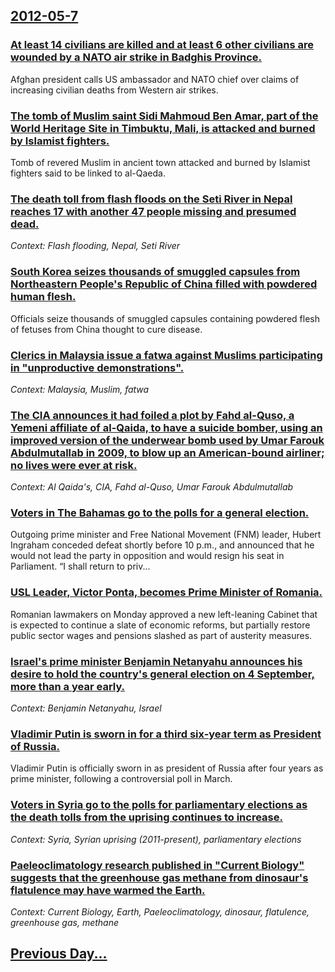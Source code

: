 ## [2012-05-7](/news/2012/05/7/index.md)

### [At least 14 civilians are killed and at least 6 other civilians are wounded by a NATO air strike in Badghis Province. ](/news/2012/05/7/at-least-14-civilians-are-killed-and-at-least-6-other-civilians-are-wounded-by-a-nato-air-strike-in-badghis-province.md)
Afghan president calls US ambassador and NATO chief over claims of increasing civilian deaths from Western air strikes.

### [The tomb of Muslim saint Sidi Mahmoud Ben Amar, part of the World Heritage Site in Timbuktu, Mali, is attacked and burned by Islamist fighters. ](/news/2012/05/7/the-tomb-of-muslim-saint-sidi-mahmoud-ben-amar-part-of-the-world-heritage-site-in-timbuktu-mali-is-attacked-and-burned-by-islamist-fighte.md)
Tomb of revered Muslim in ancient town attacked and burned by Islamist fighters said to be linked to al-Qaeda.

### [The death toll from flash floods on the Seti River in Nepal reaches 17 with another 47 people missing and presumed dead. ](/news/2012/05/7/the-death-toll-from-flash-floods-on-the-seti-river-in-nepal-reaches-17-with-another-47-people-missing-and-presumed-dead.md)
_Context: Flash flooding, Nepal, Seti River_

### [South Korea seizes thousands of smuggled capsules from Northeastern People's Republic of China filled with powdered human flesh. ](/news/2012/05/7/south-korea-seizes-thousands-of-smuggled-capsules-from-northeastern-people-s-republic-of-china-filled-with-powdered-human-flesh.md)
Officials seize thousands of smuggled capsules containing powdered flesh of fetuses from China thought to cure disease.

### [Clerics in Malaysia issue a fatwa against Muslims participating in "unproductive demonstrations". ](/news/2012/05/7/clerics-in-malaysia-issue-a-fatwa-against-muslims-participating-in-unproductive-demonstrations.md)
_Context: Malaysia, Muslim, fatwa_

### [The CIA announces it had foiled a plot by Fahd al-Quso, a Yemeni affiliate of al-Qaida, to have a suicide bomber, using an improved version of the underwear bomb used by Umar Farouk Abdulmutallab in 2009, to blow up an American-bound airliner; no lives were ever at risk. ](/news/2012/05/7/the-cia-announces-it-had-foiled-a-plot-by-fahd-al-quso-a-yemeni-affiliate-of-al-qaida-to-have-a-suicide-bomber-using-an-improved-version.md)
_Context: Al Qaida's, CIA, Fahd al-Quso, Umar Farouk Abdulmutallab_

### [Voters in The Bahamas go to the polls for a general election. ](/news/2012/05/7/voters-in-the-bahamas-go-to-the-polls-for-a-general-election.md)
Outgoing prime minister and Free National Movement (FNM) leader, Hubert Ingraham conceded defeat shortly before 10 p.m., and announced that he would not lead the party in opposition and would resign his seat in Parliament. “I shall return to priv...

### [USL Leader, Victor Ponta, becomes Prime Minister of Romania. ](/news/2012/05/7/usl-leader-victor-ponta-becomes-prime-minister-of-romania.md)
Romanian lawmakers on Monday approved a new left-leaning Cabinet that is expected to continue a slate of economic reforms, but partially restore public sector wages and pensions slashed as part of austerity measures.

### [Israel's prime minister Benjamin Netanyahu announces his desire to hold the country's general election on 4 September, more than a year early. ](/news/2012/05/7/israel-s-prime-minister-benjamin-netanyahu-announces-his-desire-to-hold-the-country-s-general-election-on-4-september-more-than-a-year-earl.md)
_Context: Benjamin Netanyahu, Israel_

### [Vladimir Putin is sworn in for a third six-year term as President of Russia. ](/news/2012/05/7/vladimir-putin-is-sworn-in-for-a-third-six-year-term-as-president-of-russia.md)
Vladimir Putin is officially sworn in as president of Russia after four years as prime minister, following a controversial poll in March.

### [Voters in Syria go to the polls for parliamentary elections as the death tolls from the uprising continues to increase. ](/news/2012/05/7/voters-in-syria-go-to-the-polls-for-parliamentary-elections-as-the-death-tolls-from-the-uprising-continues-to-increase.md)
_Context: Syria, Syrian uprising (2011-present), parliamentary elections_

### [Paeleoclimatology research published in "Current Biology" suggests that the greenhouse gas methane from dinosaur's flatulence may have warmed the Earth. ](/news/2012/05/7/paeleoclimatology-research-published-in-current-biology-suggests-that-the-greenhouse-gas-methane-from-dinosaur-s-flatulence-may-have-warme.md)
_Context: Current Biology, Earth, Paeleoclimatology, dinosaur, flatulence, greenhouse gas, methane_

## [Previous Day...](/news/2012/05/6/index.md)

